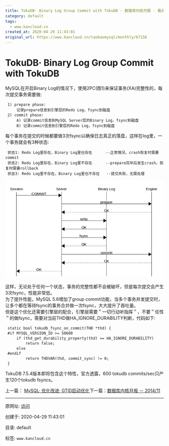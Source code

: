 ```yaml
---
title: TokuDB· Binary Log Group Commit with TokuDB · 数据库内核月报 · 看云
category: default
tags: 
  - www.kancloud.cn
created_at: 2020-04-29 11:43:01
original_url: https://www.kancloud.cn/taobaomysql/monthly/67156
---
```


# TokuDB· Binary Log Group Commit with TokuDB

MySQL在开启Binary Log的情况下，使用2PC(图1)来保证事务(XA)完整性的，每次提交事务需要做:

```plain
 1) prepare phase:
     记录prepare信息到引擎层的Redo Log，fsync到磁盘
 2) commit phase:
     A) 记录commit信息到MySQL Server层的Binary Log，fsync到磁盘
     B) 记录commit信息到引擎层的Redo Log，fsync到磁盘
```

每个事务在提交的时候都要做3次fsync以确保日志真正的落盘，这样在log里，一个事务就会有3种状态:

```plain
 状态1: Redo Log里存在，Binary Log里也存在      --正常情况，crash恢复时需要commit
 状态2: Redo Log里存在，Binary Log里不存在      --prepare完毕后发生crash，恢复时需要rollback
 状态3: Redo Log里不存在，Binary Log里也不存在   --提交失败，无需处理
```

[![2pc.png](assets/1588131781-97bca5f917e03c6a2065b89b5c08c2d5.png)](http://mysql.taobao.org/index.php?title=%E6%96%87%E4%BB%B6:2pc.png)

这样，无论处于任何一个状态，事务的完整性都不会被破坏，但是每次提交会产生3次fsync，性能非常低。   
为了提升性能，MySQL 5.6增加了group commit功能，当多个事务并发提交时，让多个都在等待fsync的事务合并做一次fsync，大大提升了吞吐量。   
但是这个优化还需要引擎层的配合，引擎层需要＂一切行动听指挥＂，不要＂任性＂的做fsync，需要对当前THD做HA\_IGNORE\_DURABILITY判断，代码如下:

```plain
 static bool tokudb_fsync_on_commit(THD *thd) {
 #if MYSQL_VERSION_ID >= 50600
     if (thd_get_durability_property(thd) == HA_IGNORE_DURABILITY)
         return false;
     else
 #endif
         return THDVAR(thd, commit_sync) != 0;
 }
```

TokuDB 7.5.4版本即将包含这个特性，官方透露，600 tokudb commits/sec只产生120个tokudb fsyncs。

上一篇： [MySQL· 优化改进· GTID启动优化](https://www.kancloud.cn/taobaomysql/monthly/213808)下一篇：[数据库内核月报 － 2014/11](https://www.kancloud.cn/taobaomysql/monthly/67020)

---------------------------------------------------


原网址: [访问](https://www.kancloud.cn/taobaomysql/monthly/67156)

创建于: 2020-04-29 11:43:01

目录: default

标签: `www.kancloud.cn`


